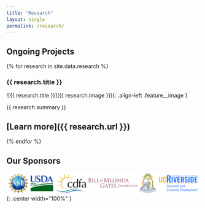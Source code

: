 ```yaml
---
title: "Research"
layout: single
permalink: /research/
---
```


## Ongoing Projects

{% for research in site.data.research %}
### {{ research.title }}

![{{ research.title }}]({{ research.image }}){: .align-left .feature__image }  <br/>

{{ research.summary }}

[Learn more]({{ research.url }})
---
{% endfor %}

## Our Sponsors

![Our Sponsors](../assets/images/research/Sponsors.png){: .center width="100%" }
